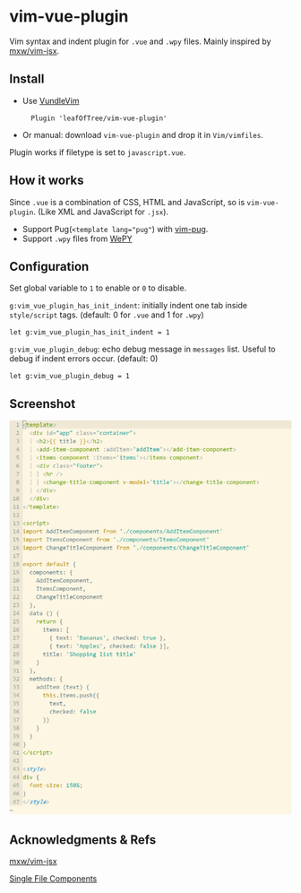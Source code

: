 # vim-vue-plugin

Vim syntax and indent plugin for `.vue` and `.wpy` files. Mainly inspired by [mxw/vim-jsx][1]. 

## Install

- Use [VundleVim][2]

        Plugin 'leafOfTree/vim-vue-plugin'

- Or manual: download `vim-vue-plugin` and drop it in `Vim/vimfiles`.

Plugin works if filetype is set to `javascript.vue`.

## How it works

Since `.vue` is a combination of CSS, HTML and JavaScript, so is `vim-vue-plugin`. (Like XML and JavaScript for `.jsx`).

- Support Pug(`<template lang="pug"`) with [vim-pug][4].
- Support `.wpy` files from [WePY](https://tencent.github.io/wepy)

## Configuration

Set global variable to `1` to enable or `0` to disable.

`g:vim_vue_plugin_has_init_indent`: initially indent one tab inside `style/script` tags. (default: 0 for `.vue` and 1 for `.wpy`)

    let g:vim_vue_plugin_has_init_indent = 1

`g:vim_vue_plugin_debug`: echo debug message in `messages` list. Useful to debug if indent errors occur. (default: 0)

    let g:vim_vue_plugin_debug = 1

## Screenshot

![screenshot](static/screenshot.png)

## Acknowledgments & Refs

[mxw/vim-jsx][1]

[Single File Components][3]

[1]: https://github.com/mxw/vim-jsx "mxw: vim-jsx"
[2]: https://github.com/VundleVim/Vundle.vim
[3]: https://vuejs.org/v2/guide/single-file-components.html
[4]: https://github.com/digitaltoad/vim-pug
